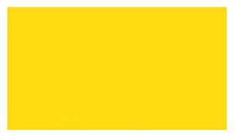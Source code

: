 <img src="https://github.com/techyashu/ashu/blob/master/EXPIRY%20NOTIFIER%20SERVICE%20(1).gif" alt="1">
